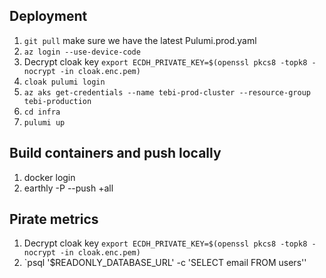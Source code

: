 ## Deployment

1. `git pull` make sure we have the latest Pulumi.prod.yaml
1. `az login --use-device-code`
1. Decrypt cloak key `export ECDH_PRIVATE_KEY=$(openssl pkcs8 -topk8 -nocrypt -in cloak.enc.pem)`
1. `cloak pulumi login`
1. `az aks get-credentials --name tebi-prod-cluster --resource-group tebi-production`
1. `cd infra`
1. `pulumi up`

## Build containers and push locally

1. docker login
1. earthly -P --push +all

## Pirate metrics

1. Decrypt cloak key `export ECDH_PRIVATE_KEY=$(openssl pkcs8 -topk8 -nocrypt -in cloak.enc.pem)`
1. `psql '$READONLY_DATABASE_URL' -c 'SELECT email FROM users''